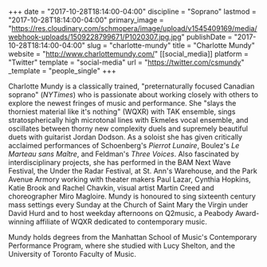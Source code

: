 +++
date = "2017-10-28T18:14:00-04:00"
discipline = "Soprano"
lastmod = "2017-10-28T18:14:00-04:00"
primary_image = "https://res.cloudinary.com/schmopera/image/upload/v1545409169/media/webhook-uploads/1509228799671/P1020307.jpg.jpg"
publishDate = "2017-10-28T18:14:00-04:00"
slug = "charlotte-mundy"
title = "Charlotte Mundy"
website = "http://www.charlottemundy.com/"
[[social_media]]
platform = "Twitter"
template = "social-media"
url = "https://twitter.com/csmundy"
_template = "people_single"
+++

Charlotte Mundy is a classically trained, "preternaturally focused Canadian soprano" (*NYTimes*) who is passionate about working closely with others to explore the newest fringes of music and performance. She "slays the thorniest material like it's nothing" (WQXR) with TAK ensemble, sings stratospherically high microtonal lines with Ekmeles vocal ensemble, and oscillates between thorny new complexity duels and supremely beautiful duets with guitarist Jordan Dodson. As a soloist she has given critically acclaimed performances of Schoenberg's *Pierrot Lunaire*, Boulez's *Le Marteau sans Maître*, and Feldman's *Three Voices*. Also fascinated by interdisciplinary projects, she has performed in the BAM Next Wave Festival, the Under the Radar Festival, at St. Ann's Warehouse, and the Park Avenue Armory working with theater makers Paul Lazar, Cynthia Hopkins, Katie Brook and Rachel Chavkin, visual artist Martin Creed and choreographer Miro Magloire.  Mundy is honoured to sing sixteenth century mass settings every Sunday at the Church of Saint Mary the Virgin under David Hurd and to host weekday afternoons on Q2music, a Peabody Award-winning affiliate of WQXR dedicated to contemporary music.

Mundy holds degrees from the Manhattan School of Music's Contemporary Performance Program, where she studied with Lucy Shelton, and the University of Toronto Faculty of Music.
